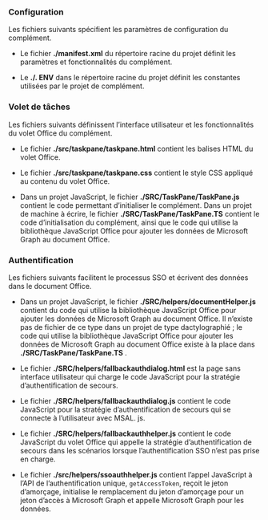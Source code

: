 ### <a name="configuration"></a>Configuration

Les fichiers suivants spécifient les paramètres de configuration du complément.

- Le fichier **./manifest.xml** du répertoire racine du projet définit les paramètres et fonctionnalités du complément.

- Le **./. ENV** dans le répertoire racine du projet définit les constantes utilisées par le projet de complément.

### <a name="task-pane"></a>Volet de tâches 

Les fichiers suivants définissent l’interface utilisateur et les fonctionnalités du volet Office du complément.

- Le fichier **./src/taskpane/taskpane.html** contient les balises HTML du volet Office.

- Le fichier **./src/taskpane/taskpane.css** contient le style CSS appliqué au contenu du volet Office.

- Dans un projet JavaScript, le fichier **./SRC/TaskPane/TaskPane.js** contient le code permettant d’initialiser le complément. Dans un projet de machine à écrire, le fichier **./SRC/TaskPane/TaskPane.TS** contient le code d’initialisation du complément, ainsi que le code qui utilise la bibliothèque JavaScript Office pour ajouter les données de Microsoft Graph au document Office.

### <a name="authentication"></a>Authentification

Les fichiers suivants facilitent le processus SSO et écrivent des données dans le document Office.

- Dans un projet JavaScript, le fichier **./SRC/helpers/documentHelper.js** contient du code qui utilise la bibliothèque JavaScript Office pour ajouter les données de Microsoft Graph au document Office. Il n’existe pas de fichier de ce type dans un projet de type dactylographié ; le code qui utilise la bibliothèque JavaScript Office pour ajouter les données de Microsoft Graph au document Office existe à la place dans **./SRC/TaskPane/TaskPane.TS** .

- Le fichier **./SRC/helpers/fallbackauthdialog.html** est la page sans interface utilisateur qui charge le code JavaScript pour la stratégie d’authentification de secours.

- Le fichier **./SRC/helpers/fallbackauthdialog.js** contient le code JavaScript pour la stratégie d’authentification de secours qui se connecte à l’utilisateur avec MSAL. js.

- Le fichier **./SRC/helpers/fallbackauthhelper.js** contient le code JavaScript du volet Office qui appelle la stratégie d’authentification de secours dans les scénarios lorsque l’authentification SSO n’est pas prise en charge.

- Le fichier **./src/helpers/ssoauthhelper.js** contient l’appel JavaScript à l’API de l’authentification unique, `getAccessToken`, reçoit le jeton d’amorçage, initialise le remplacement du jeton d’amorçage pour un jeton d’accès à Microsoft Graph et appelle Microsoft Graph pour les données.